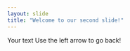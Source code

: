 ```yaml
---
layout: slide
title: "Welcome to our second slide!"
---
```

Your text
Use the left arrow to go back!















